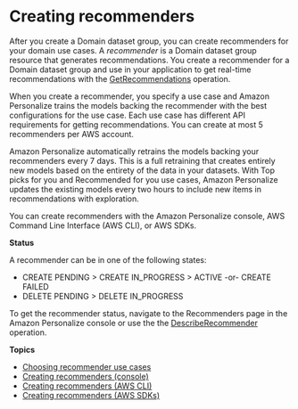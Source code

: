 # Creating recommenders<a name="creating-recommenders"></a>

After you create a Domain dataset group, you can create recommenders for your domain use cases\. A *recommender* is a Domain dataset group resource that generates recommendations\. You create a recommender for a Domain dataset group and use in your application to get real\-time recommendations with the [GetRecommendations](API_RS_GetRecommendations.md) operation\. 

When you create a recommender, you specify a use case and Amazon Personalize trains the models backing the recommender with the best configurations for the use case\. Each use case has different API requirements for getting recommendations\. You can create at most 5 recommenders per AWS account\.

 Amazon Personalize automatically retrains the models backing your recommenders every 7 days\. This is a full retraining that creates entirely new models based on the entirety of the data in your datasets\. With Top picks for you and Recommended for you use cases, Amazon Personalize updates the existing models every two hours to include new items in recommendations with exploration\. 

 You can create recommenders with the Amazon Personalize console, AWS Command Line Interface \(AWS CLI\), or AWS SDKs\. 

**Status**

A recommender can be in one of the following states:
+ CREATE PENDING > CREATE IN\_PROGRESS > ACTIVE \-or\- CREATE FAILED
+ DELETE PENDING > DELETE IN\_PROGRESS

To get the recommender status, navigate to the Recommenders page in the Amazon Personalize console or use the the [DescribeRecommender](API_DescribeRecommender.md) operation\.

**Topics**
+ [Choosing recommender use cases](domain-use-cases.md)
+ [Creating recommenders \(console\)](creating-recommenders-console.md)
+ [Creating recommenders \(AWS CLI\)](creating-recommenders-cli.md)
+ [Creating recommenders \(AWS SDKs\)](creating-recommenders-sdk.md)

 